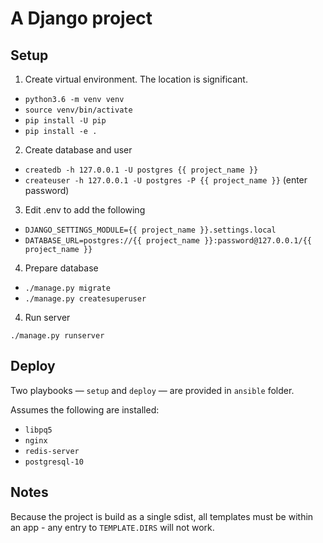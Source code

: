 # A Django project

## Setup

1. Create virtual environment. The location is significant.

- `python3.6 -m venv venv`
- `source venv/bin/activate`
- `pip install -U pip`
- `pip install -e .`

2. Create database and user

- `createdb -h 127.0.0.1 -U postgres {{ project_name }}`
- `createuser -h 127.0.0.1 -U postgres -P {{ project_name }}` (enter password)

3. Edit .env to add the following

- `DJANGO_SETTINGS_MODULE={{ project_name }}.settings.local`
- `DATABASE_URL=postgres://{{ project_name }}:password@127.0.0.1/{{ project_name }}`

4. Prepare database

- `./manage.py migrate`
- `./manage.py createsuperuser`

4. Run server

```
./manage.py runserver
```


## Deploy

Two playbooks — `setup` and `deploy` — are provided in `ansible` folder.

Assumes the following are installed:

- `libpq5`
- `nginx`
- `redis-server`
- `postgresql-10`

## Notes

Because the project is build as a single sdist, all templates must be within
an app - any entry to `TEMPLATE.DIRS` will not work.
